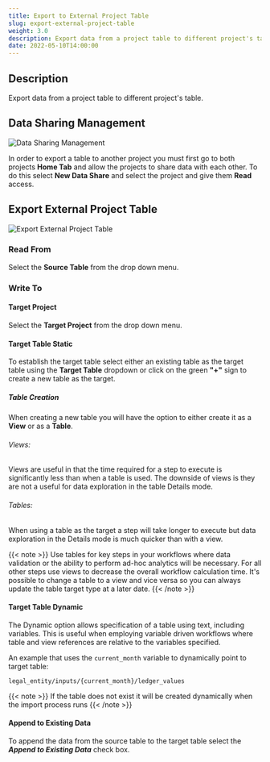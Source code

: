 ```yaml
---
title: Export to External Project Table
slug: export-external-project-table
weight: 3.0
description: Export data from a project table to different project's table.
date: 2022-05-10T14:00:00
---
```


## Description

Export data from a project table to different project's table.

## Data Sharing Management

![Data Sharing Management](/images/import_external_project_table_1.png)

In order to export a table to another project you must first go to both projects **Home Tab** and allow the projects to share data with each other. To do this select **New Data Share** and select the project and give them **Read** access.

## Export External Project Table

![Export External Project Table](/images/export_external_project_table.png)

### Read From
Select the **Source Table** from the drop down menu.

### Write To

#### Target Project
Select the **Target Project** from the drop down menu.

#### Target Table Static

To establish the target table select either an existing table as the target table using the **Target Table** dropdown or click on the green **"+"** sign to create a new table as the target. 

##### Table Creation
When creating a new table you will have the option to either create it as a **View** or as a **Table**. 
###### Views:
Views are useful in that the time required for a step to execute is significantly less than when a table is used. The downside of views is they are not a useful for data exploration in the table Details mode.

###### Tables:
When using a table as the target a step will take longer to execute but data exploration in the Details mode is much quicker than with a view.

{{< note >}}
Use tables for key steps in your workflows where data validation or the ability to perform ad-hoc analytics will be necessary. For all other steps use views to decrease the overall workflow calculation time. It's possible to change a table to a view and vice versa so you can always update the table target type at a later date.
{{< /note >}}

#### Target Table Dynamic

The Dynamic option allows specification of a table using text, including variables.  This is useful when employing
variable driven workflows where table and view references are relative to the variables specified.

An example that uses the `current_month` variable to dynamically point to target table:

```
legal_entity/inputs/{current_month}/ledger_values
```

{{< note >}}
If the table does not exist it will be created dynamically when the import process runs
{{< /note >}}

#### Append to Existing Data

To append the data from the source table to the target table select the ***Append to Existing Data*** check box.
